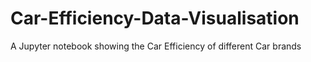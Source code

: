 # Car-Efficiency-Data-Visualisation
A Jupyter notebook showing the Car Efficiency of different Car brands
